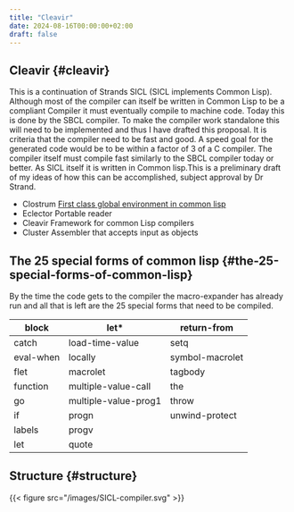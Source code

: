 ```yaml
---
title: "Cleavir"
date: 2024-08-16T00:00:00+02:00
draft: false
---
```


## Cleavir {#cleavir}

This is a continuation of Strands SICL (SICL implements Common
Lisp). Although most of the compiler can itself be written in Common
Lisp  to be a compliant Compiler it must eventually compile  to
machine code. Today this is done by the SBCL compiler. To make the
compiler work standalone this will need to be implemented and thus I have drafted this
proposal. It is criteria that the compiler need to be fast and good. A speed
goal for the generated code would be to be within a factor of 3 of a C compiler. The
compiler itself must compile fast similarly to the SBCL compiler today or
better. As SICL itself it is written in Common lisp.This is a preliminary draft of my
ideas of how this can be accomplished, subject approval by Dr Strand.

-   Clostrum
    [First class global environment in common lisp](http://metamodular.com/SICL/environments.pdf)
-   Eclector
    Portable reader
-   Cleavir
    Framework for common Lisp compilers
-   Cluster
    Assembler that accepts input as objects


## The 25 special forms of common lisp {#the-25-special-forms-of-common-lisp}

By the time the code gets to the compiler the macro-expander has already run and all that
is left are the 25 special forms that need to be compiled.

| block     | let\*                | return-from     |
|-----------|----------------------|-----------------|
| catch     | load-time-value      | setq            |
| eval-when | locally              | symbol-macrolet |
| flet      | macrolet             | tagbody         |
| function  | multiple-value-call  | the             |
| go        | multiple-value-prog1 | throw           |
| if        | progn                | unwind-protect  |
| labels    | progv                |                 |
| let       | quote                |                 |


## Structure {#structure}

{{< figure src="/images/SICL-compiler.svg" >}}
